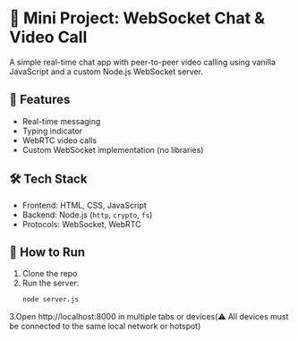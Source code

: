 # 💬 Mini Project: WebSocket Chat & Video Call

A simple real-time chat app with peer-to-peer video calling using vanilla JavaScript and a custom Node.js WebSocket server.

## 🚀 Features
- Real-time messaging
- Typing indicator
- WebRTC video calls
- Custom WebSocket implementation (no libraries)

## 🛠 Tech Stack
- Frontend: HTML, CSS, JavaScript
- Backend: Node.js (`http`, `crypto`, `fs`)
- Protocols: WebSocket, WebRTC

## 🧪 How to Run
1. Clone the repo
2. Run the server:
   ```bash
   node server.js
    ```
3.Open http://localhost:8000 in multiple tabs or devices(⚠️ All devices must be connected to the same local network or hotspot)
